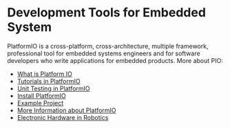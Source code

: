 # Development Tools for Embedded System

PlatformIO is a cross-platform, cross-architecture, multiple framework, professional tool for embedded systems engineers and for software developers who write applications for embedded products.
More about PIO: 
-  [What is Platform IO](https://docs.platformio.org/en/latest/what-is-platformio.html)
-  [Tutorials in PlatformIO](https://docs.platformio.org/en/latest/tutorials/index.html)
-  [Unit Testing in PlatformIO](https://docs.platformio.org/en/latest/advanced/unit-testing/index.html)
-  [Install PlatformIO](https://medium.com/embedded-iot/platformio-every-embedded-developer-should-use-it-e9d9a51a5cc8)
-  [Example Project](https://github.com/platformio/platformio-examples)
-  [More Information about PlatformIO](https://docs.platformio.org/en/latest/)
-  [Electronic Hardware in Robotics](https://maker.pro/custom/tutorial/how-to-make-a-robot-electronics-basics)
